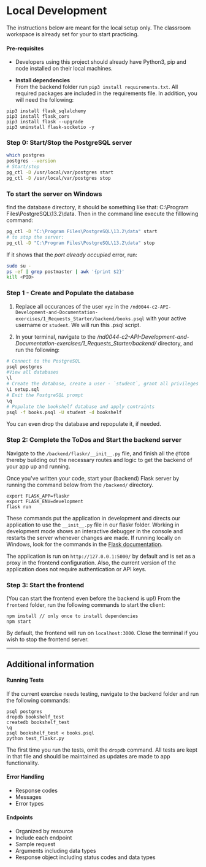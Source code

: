 # Local Development 
The instructions below are meant for the local setup only. The classroom workspace is already set for your to start practicing. 

#### Pre-requisites
* Developers using this project should already have Python3, pip and node installed on their local machines.

* **Install dependencies**<br>
From the backend folder run `pip3 install requirements.txt`. All required packages are included in the requirements file. In addition, you will need the following:
```
pip3 install flask_sqlalchemy
pip3 install flask_cors
pip3 install flask --upgrade
pip3 uninstall flask-socketio -y
```


### Step 0: Start/Stop the PostgreSQL server
```bash
which postgres
postgres --version
# Start/stop
pg_ctl -D /usr/local/var/postgres start
pg_ctl -D /usr/local/var/postgres stop 
```

### To start the server on Windows

find the database directory, it should be something like that: C:\Program Files\PostgreSQL\13.2\data.
Then in the command line execute the filllowing command: 

```bash
pg_ctl -D "C:\Program Files\PostgreSQL\13.2\data" start
# to stop the server:
pg_ctl -D "C:\Program Files\PostgreSQL\13.2\data" stop
```

If it shows that the *port already occupied* error, run:
```bash
sudo su - 
ps -ef | grep postmaster | awk '{print $2}'
kill <PID> 
```

### Step 1 - Create and Populate the database
1. Replace all occurances of the user `xyz` in the `/nd0044-c2-API-Development-and-Documentation-exercises/1_Requests_Starter/backend/books.psql` with your active username or `student`. We will run this .psql script. 

2. In your terminal, navigate to the */nd0044-c2-API-Development-and-Documentation-exercises/1_Requests_Starter/backend/* directory, and run the following:
```bash
# Connect to the PostgreSQL
psql postgres
#View all databases
\l
# Create the database, create a user - `student`, grant all privileges to the student
\i setup.sql
# Exit the PostgreSQL prompt
\q
# Populate the bookshelf database and apply contraints
psql -f books.psql -U student -d bookshelf
```
You can even drop the database and repopulate it, if needed. 


### Step 2: Complete the ToDos and Start the backend server
Navigate to the `/backend/flaskr/__init__.py` file, and finish all the `@TODO` thereby building out the necessary routes and logic to get the backend of your app up and running.

Once you've written your code, start your (backend) Flask server by running the command below from the `/backend/` directory.
```
export FLASK_APP=flaskr
export FLASK_ENV=development
flask run
```
These commands put the application in development and directs our application to use the `__init__.py` file in our flaskr folder. Working in development mode shows an interactive debugger in the console and restarts the server whenever changes are made. If running locally on Windows, look for the commands in the [Flask documentation](http://flask.pocoo.org/docs/1.0/tutorial/factory/).

The application is run on `http://127.0.0.1:5000/` by default and is set as a proxy in the frontend configuration. Also, the current version of the application does not require authentication or API keys. 



### Step 3: Start the frontend
(You can start the frontend even before the backend is up!)
From the `frontend` folder, run the following commands to start the client: 
```
npm install // only once to install dependencies
npm start 
```
By default, the frontend will run on `localhost:3000`. Close the terminal if you wish to stop the frontend server. 

---

## Additional information
#### Running Tests
If the current exercise needs testing, navigate to the backend folder and run the following commands: 
```
psql postgres
dropdb bookshelf_test
createdb bookshelf_test
\q
psql bookshelf_test < books.psql
python test_flaskr.py
```
The first time you run the tests, omit the `dropdb` command. All tests are kept in that file and should be maintained as updates are made to app functionality. 


#### Error Handling
- Response codes
- Messages
- Error types

#### Endpoints 
- Organized by resource
- Include each endpoint
- Sample request 
- Arguments including data types
- Response object including status codes and data types 
